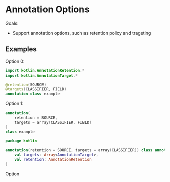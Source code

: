# Annotation Options

Goals:
* Support annotation options, such as retention policy and trageting

## Examples

Option 0:

``` kotlin
import kotlin.AnnotationRetention.*
import kotlin.AnnotationTarget.*

@retention(SOURCE)
@targets(CLASSIFIER, FIELD)
annotation class example
```

Option 1:

``` kotlin
annotation(
    retention = SOURCE, 
    targets = array(CLASSIFIER, FIELD)
) 
class example
```

``` kotlin
package kotlin

annotation(retention = SOURCE, targets = array(CLASSIFIER)) class annotation(
    val targets: Array<AnnotationTarget>,
    val retention: AnnotationRetention
)
```

Option 
